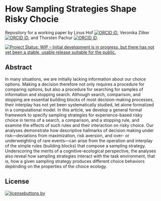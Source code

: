 # How Sampling Strategies Shape Risky Chocie 

Repository for a working paper by Linus Hof [![ORCID iD](https://orcid.org/sites/default/files/images/orcid_16x16.png)](https://orcid.org/0000-0002-2257-2136), Veronika Zilker [![ORCID iD](https://orcid.org/sites/default/files/images/orcid_16x16.png)](https://orcid.org/0000-0002-9551-800X), and Thorsten Pachur [![ORCID iD](https://orcid.org/sites/default/files/images/orcid_16x16.png)](https://orcid.org/0000-0001-6391-4107).

[![Project Status: WIP – Initial development is in progress, but there has not yet been a stable, usable release suitable for the public.](https://www.repostatus.org/badges/latest/wip.svg)](https://www.repostatus.org/#wip) 

## Abstract 

In many situations, we are initially lacking information about our choice options.
Making a decision therefore not only requires a procedure for comparing options, but also a procedure for searching for samples of information and stopping search. 
Although search, comparison, and stopping are essential building blocks of most decision-making processes, their interplay has not yet been systematically studied, let alone formalized in a computational model. 
In this article, we develop a general formal framework to specify sampling strategies for experience-based risky choice in terms of a search, a comparison, and a stopping rule, and examine the effects of such rules and their interaction on risky choice. 
Our analyses demonstrate how descriptive hallmarks of decision making under risk—deviations from maximization, risk aversion, and over- or underweighting of rare events—can arise from the operation and interplay of the simple rules (building blocks) that compose a sampling strategy. 
Underscoring the merits of a cognitive-ecological perspective, the analyses also reveal how sampling strategies interact with the task environment, that is, how a given sampling strategy produces
different choice behaviors depending on the properties of the choice ecology.

## License

[![licensebuttons by](https://licensebuttons.net/l/by/3.0/88x31.png)](https://creativecommons.org/licenses/by/4.0)
